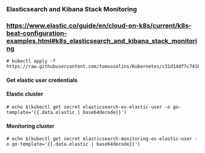 ### Elasticsearch and Kibana Stack Monitoring
### https://www.elastic.co/guide/en/cloud-on-k8s/current/k8s-beat-configuration-examples.html#k8s_elasticsearch_and_kibana_stack_monitoring

```
# kubectl apply -f https://raw.githubusercontent.com/tomsozolins/Kubernetes/c31d14df7c741bcc706bd570d4fab5fa1a13c013/Elastic%20ECK/elastic_eck_monitoring.yaml
```

#### Get elastic user credentials

#### Elastic cluster
```
# echo $(kubectl get secret elasticsearch-es-elastic-user -o go-template='{{.data.elastic | base64decode}}')
```

#### Monitoring cluster
```
# echo $(kubectl get secret elasticsearch-monitoring-es-elastic-user -o go-template='{{.data.elastic | base64decode}}')
```
